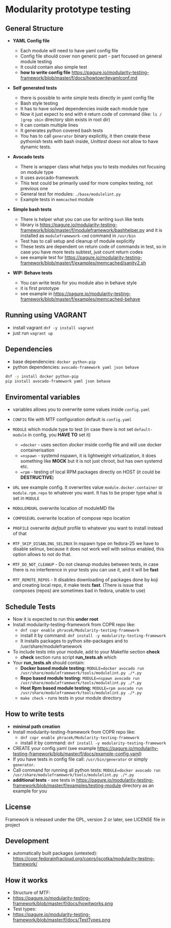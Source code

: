 # Modularity prototype testing

## General Structure
 * __YAML Config file__
     * Each module will need to have yaml config file
     * Config file should cover non generic part - part focused on general module testing
     * It could contain also simple test
     * __how to write config file__ https://pagure.io/modularity-testing-framework/blob/master/f/docs/howtowriteyamlconf.md

 * __Self generated tests__
     * there is possible to write simple tests directly in yaml config file
     * Bash style testing
     * It has  to have solved dependencies inside each module type
     * Now it just expect to end with `0` return code of command (like: `ls / |grep sbin` directory sbin exists in root dir)
     * It can contain multiple lines
     * It generates python covered bash tests
     * You has to call `generator` binary explicitly, it then create these pythonish tests with bash inside, *Unittest* doesn not allow to have dynamic tests.

 * __Avocado tests__
     * There is wrapper class what helps you to tests modules not focusing on module type
     * It uses avocado-framework
     * This test could be primarily used for more complex testing, not previous one
     * General test for modules: `./base/modulelint.py`
     * Example tests in `memcached` module

 * __Simple bash tests__
     * There is helper what you can use for writing `bash` like tests
     * library is https://pagure.io/modularity-testing-framework/blob/master/f/moduleframework/bashhelper.py and it is installed as `moduleframework-cmd` command in `/usr/bin`
     * Test has to call setup and cleanup of module explicitly
     * These tests are dependent on return code of commands in test, so in case you have more tests subtest, just count return codes
     * see example test for https://pagure.io/modularity-testing-framework/blob/master/f/examples/memcached/sanity2.sh


 * __WIP: Behave tests__
     * You can write tests for you module also in behave style
     * it is first prototype
     * see example in https://pagure.io/modularity-testing-framework/blob/master/f/examples/memcached-behave

## Running using VAGRANT
 * install vagrant `dnf -y install vagrant`
 * just run `vagrant up`

## Dependencies
 * base dependencies: ```docker python-pip```
 * python dependencies: ```avocado-framework yaml json behave```

```bash
dnf -y install docker python-pip
pip install avocado-framework yaml json behave
```

## Enviromental variables
 * variables allows you to overwrite some values inside `config.yaml`
  * `CONFIG` file with MTF configuration default is `config.yaml`
  * `MODULE` which module type to test (in case there is not set `default-module` in config, you **HAVE TO** set it)
    * `=docker` - uses section *docker* inside config file and will use docker containerisation
    * `=nspawn` - systemd nspawn, it is lightweight virtualization, it does something like **MOCK** but it is not just chroot, but has own systemd etc.
    * `=rpm` - testing of local RPM packages directly on HOST (it could be **DESTRUCTIVE**)

  * `URL` see example config. It overwrites value `module.docker.container` or `module.rpm.repo` to whatever you want. It has to be proper type what is set in `MODULE`
  * `MODULEMDURL` overwrite location of moduleMD file
  * `COMPOSEURL` overwrite location of compose repo location
  * `PROFILE` overwrite *default* profile to whatever you want to install instead of that
  * `MTF_SKIP_DISABLING_SELINUX` In nspawn type on fedora-25 we have to disable selinux, because it does not work well with selinux enabled, this option allows to not do that.
  * `MTF_DO_NOT_CLEANUP` - Do not cleanup modules between tests, in case there is no interference in your tests you can use it, and it will be **fast**
  * `MTF_REMOTE_REPOS` - It disables downloading of packages done by koji and creating local repo, it make tests **fast**. (There is issue that composes (repos) are sometimes bad in fedora, unable to use)

## Schedule Tests
* Now it is expected to run this __under root__
 * Install modularity-testing-framework from COPR repo like:
    * ```dnf copr enable phracek/Modularity-testing-framework```
    * install it by command: ```dnf install -y modularity-testing-framework```
    * It installs packages to python site-packages and to /usr/share/moduleframework
* To include tests into your module, add to your Makefile section __check__
  * __check__ section runs script __run_tests.sh__ which
* Your __run_tests.sh__ should contain:
    * __Docker based module testing:__ ```MODULE=docker avocado run /usr/share/moduleframework/tools/modulelint.py ./*.py```
    * __Repo based module testing:__ ```MODULE=nspawn avocado run /usr/share/moduleframework/tools/modulelint.py ./*.py```
    * __Host Rpm based module testing:__ ```MODULE=rpm avocado run /usr/share/moduleframework/tools/modulelint.py ./*.py```
    * `make check` -  runs tests in your module directory

## How to write tests
 * __minimal path creation__
  * Install modularity-testing-framework from COPR repo like:
    * ```dnf copr enable phracek/Modularity-testing-framework```
    * install it by command: ```dnf install -y modularity-testing-framework```
  * CREATE your config.yaml (see example https://pagure.io/modularity-testing-framework/blob/master/f/docs/example-config.yaml)
  * If you have tests in config file call:  `/usr/bin/generator` or simply `generator`.
  * Call command for running all python tests:  `MODULE=docker avocado run /usr/share/moduleframework/tools/modulelint.py ./*.py`
 * __additional tests__ - see tests in https://pagure.io/modularity-testing-framework/blob/master/f/examples/testing-module directory as an example for you

## License
 Framework is released under the GPL, version 2 or later, see LICENSE file in project

## Development
 * automatically built packages (untested): https://copr.fedorainfracloud.org/coprs/jscotka/modularity-testing-framework/

## How it works
 * Structure of MTF:
  * https://pagure.io/modularity-testing-framework/blob/master/f/docs/howitworks.png
 * Test types:
  * https://pagure.io/modularity-testing-framework/blob/master/f/docs/TestTypes.png

